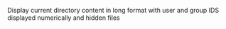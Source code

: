 Display current directory content in long format with user and group IDS displayed numerically and hidden files
